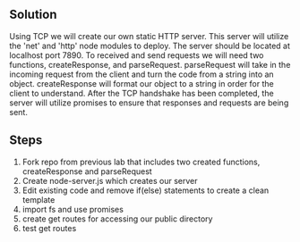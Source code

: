 ## Solution

Using TCP we will create our own static HTTP server. This server will utilize the 'net' and 'http' node modules to deploy. The server should be located at localhost port 7890. To received and send requests we will need two functions, createResponse, and parseRequest. parseRequest will take in the incoming request from the client and turn the code from a string into an object. createResponse will format our object to a string in order for the client to understand. After the TCP handshake has been completed, the server will utilize promises to ensure that responses and requests are being sent.

## Steps

1. Fork repo from previous lab that includes two created functions, createResponse and parseRequest
2. Create node-server.js which creates our server
3. Edit existing code and remove if(else) statements to create a clean template
4. import fs and use promises
5. create get routes for accessing our public directory
6. test get routes
